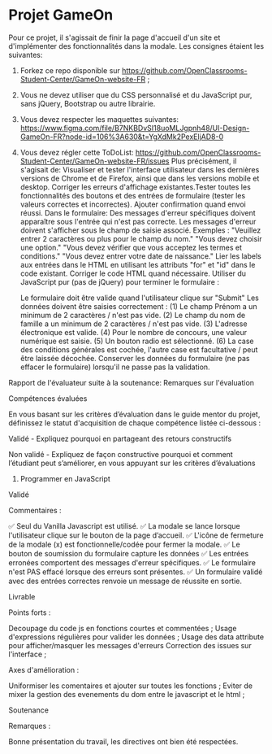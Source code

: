 # Projet GameOn
Pour ce projet, il s'agissait de finir la page d'accueil d'un site et d'implémenter des fonctionnalités dans la modale.
Les consignes étaient les suivantes:
1. Forkez ce repo disponible sur https://github.com/OpenClassrooms-Student-Center/GameOn-website-FR ;
2. Vous ne devez utiliser que du CSS personnalisé et du JavaScript pur, sans jQuery, Bootstrap ou autre librairie.
3. Vous devez respecter les maquettes suivantes: https://www.figma.com/file/B7NKBDvSI18uoMLJgpnh48/UI-Design-GameOn-FR?node-id=106%3A630&t=YgXdMk2PexEljAD8-0
4. Vous devez régler cette ToDoList: https://github.com/OpenClassrooms-Student-Center/GameOn-website-FR/issues 
Plus précisément, il s'agisait de: 
Visualiser et tester l'interface utilisateur dans les dernières versions de Chrome et de Firefox, ainsi que dans les versions mobile et desktop. 
Corriger les erreurs d'affichage existantes.Tester toutes les fonctionnalités des boutons et des entrées de formulaire (tester les valeurs correctes et incorrectes). Ajouter confirmation quand envoi réussi. 
Dans le formulaire: Des messages d'erreur spécifiques doivent apparaître sous l'entrée qui n'est pas correcte. Les messages d'erreur doivent s'afficher sous le champ de saisie associé. Exemples :           "Veuillez entrer 2 caractères ou plus pour le champ du nom."
    "Vous devez choisir une option."
    "Vous devez vérifier que vous acceptez les termes et conditions."
    "Vous devez entrer votre date de naissance."
    Lier les labels aux entrées dans le HTML en utilisant les attributs "for" et "id" dans le code existant. Corriger le code HTML quand nécessaire.
    Utiliser du JavaScript pur (pas de jQuery) pour terminer le formulaire :

    Le formulaire doit être valide quand l'utilisateur clique sur "Submit"
    Les données doivent être saisies correctement :
    (1) Le champ Prénom a un minimum de 2 caractères / n'est pas vide.
    (2) Le champ du nom de famille a un minimum de 2 caractères / n'est pas vide.
    (3) L'adresse électronique est valide.
    (4) Pour le nombre de concours, une valeur numérique est saisie.
    (5) Un bouton radio est sélectionné.
    (6) La case des conditions générales est cochée, l'autre case est facultative / peut être laissée décochée.
    Conserver les données du formulaire (ne pas effacer le formulaire) lorsqu'il ne passe pas la validation.

Rapport de l'évaluateur suite à la soutenance:
Remarques sur l'évaluation

Compétences évaluées

En vous basant sur les critères d’évaluation dans le guide mentor du projet, définissez le statut d'acquisition de chaque compétence listée ci-dessous :

Validé - Expliquez pourquoi en partageant des retours constructifs

Non validé - Expliquez de façon constructive pourquoi et comment l’étudiant peut s’améliorer, en vous appuyant sur les critères d’évaluations

1. Programmer en JavaScript

Validé

Commentaires :

✅ Seul du Vanilla Javascript est utilisé.
✅ La modale se lance lorsque l'utilisateur clique sur le bouton de la page d’accueil.
✅ L'icône de fermeture de la modale (x) est fonctionnelle/codée pour fermer la modale.
✅ Le bouton de soumission du formulaire capture les données
✅ Les entrées erronées comportent des messages d'erreur spécifiques.
✅ Le formulaire n'est PAS effacé lorsque des erreurs sont présentes.
✅ Un formulaire validé avec des entrées correctes renvoie un message de réussite en sortie. 

Livrable

Points forts :

Decoupage du code js en fonctions courtes et commentées ;
Usage d'expressions régulières pour valider les données ;
Usage des data attribute pour afficher/masquer les messages d'erreurs 
Correction des issues sur l'interface ;

Axes d'amélioration :

Uniformiser les comentaires et ajouter sur toutes les fonctions ;
Eviter de mixer la gestion des evenements du dom entre le javascript et le html ;

Soutenance

Remarques :

Bonne présentation du travail, les directives ont bien été respectées.

